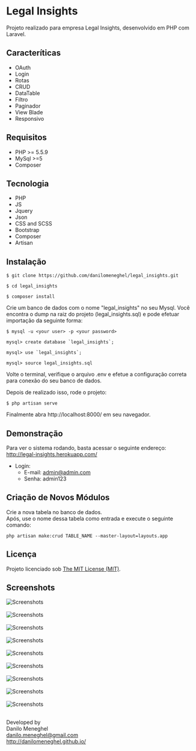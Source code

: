 # Legal Insights

Projeto realizado para empresa Legal Insights, desenvolvido em PHP com Laravel.

## Caracteríticas

- OAuth
- Login
- Rotas
- CRUD
- DataTable
- Filtro
- Paginador
- View Blade
- Responsivo

## Requisitos

- PHP >= 5.5.9
- MySql >=5
- Composer

## Tecnologia

- PHP
- JS
- Jquery
- Json
- CSS and SCSS
- Bootstrap
- Composer
- Artisan

## Instalação

```
$ git clone https://github.com/danilomeneghel/legal_insights.git

$ cd legal_insights

$ composer install
```

Crie um banco de dados com o nome "legal_insights" no seu Mysql.
Você encontra o dump na raiz do projeto (legal_insights.sql) e pode efetuar importação da seguinte forma:

```
$ mysql -u <your user> -p <your password>

mysql> create database `legal_insights`;

mysql> use `legal_insights`;

mysql> source legal_insights.sql
```

Volte o terminal, verifique o arquivo .env e efetue a configuração correta para conexão do seu banco de dados.<br>

Depois de realizado isso, rode o projeto:

```
$ php artisan serve
```

Finalmente abra http://localhost:8000/ em seu navegador.

## Demonstração

Para ver o sistema rodando, basta acessar o seguinte endereço:<br>
http://legal-insights.herokuapp.com/<br>

- Login:
	- E-mail: admin@admin.com
	- Senha: admin123

## Criação de Novos Módulos

Crie a nova tabela no banco de dados.<br>
Após, use o nome dessa tabela como entrada e execute o seguinte comando:

```
php artisan make:crud TABLE_NAME --master-layout=layouts.app
```

## Licença

Projeto licenciado sob <a href="license.md">The MIT License (MIT)</a>.

## Screenshots

![Screenshots](screenshots/screenshot01.png) <br><br>
![Screenshots](screenshots/screenshot02.png) <br><br>
![Screenshots](screenshots/screenshot03.png) <br><br>
![Screenshots](screenshots/screenshot04.png) <br><br>
![Screenshots](screenshots/screenshot05.png) <br><br>
![Screenshots](screenshots/screenshot06.png) <br><br>
![Screenshots](screenshots/screenshot07.png) <br><br>
![Screenshots](screenshots/screenshot08.png) <br><br>
![Screenshots](legal_insights_er.png) <br><br>


Developed by<br>
Danilo Meneghel<br>
danilo.meneghel@gmail.com<br>
http://danilomeneghel.github.io/<br>

